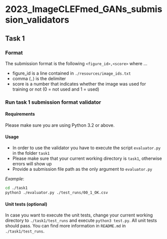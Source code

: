 # 2023_ImageCLEFmed_GANs_submission_validators

## Task 1

### Format

The submission format is the following `<figure_id>,<score>` where ...
- figure_id is a line contained in `./resources/image_ids.txt`
- comma (`,`) is the delimiter
- score is a number that indicates whether the image was used for training or not (0 = not used and 1 = used)


### Run task 1 submission format validator

#### Requirements
Please make sure you are using Python 3.2 or above.

#### Usage

- In order to use the validator you have to execute the script `evaluator.py` in the folder `task1`
- Please make sure that your current working directory is `task1`, otherwise errors will show up
- Provide a submission file path as the only argument to `evaluator.py`

*Example*:
```bash
cd ./task1
python3 ./evaluator.py ./test_runs/00_1_OK.csv
```

#### Unit tests (optional)

In case you want to execute the unit tests, change your current working directory to `./task1/test_runs` and execute `python3 test.py`.
All unit tests should pass. You can find more information in `README.md` in `./task1/test_runs`.